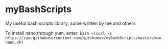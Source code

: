 # myBashScripts
My useful bash scripts library, some written by me and others

To install nano through yum, enter:
`bash <(curl -s https://raw.githubusercontent.com/vpiskunov/myBashScripts/master/yum-nano.sh)`
